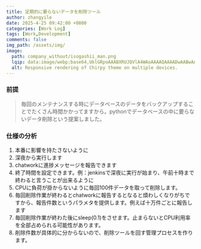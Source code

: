 ```yaml
---
title: 定期的に要らないデータを削除ツール
author: zhangyile
date: 2025-4-25 09:42:00 +0800
categories: [Work Log]
tags: [Work,Development]
comments: false
img_path: /assets/img/
image:
  path: company_without/isogashii_man.png
  lqip: data:image/webp;base64,UklGRpoAAABXRUJQVlA4WAoAAAAQAAAADwAABwAAQUxQSDIAAAARL0AmbZurmr57yyIiqE8oiG0bejIYEQTgqiDA9vqnsUSI6H+oAERp2HZ65qP/VIAWAFZQOCBCAAAA8AEAnQEqEAAIAAVAfCWkAALp8sF8rgRgAP7o9FDvMCkMde9PK7euH5M1m6VWoDXf2FkP3BqV0ZYbO6NA/VFIAAAA
  alt: Responsive rendering of Chirpy theme on multiple devices.
---
```


### 前提
> 毎回のメンテナンスする時にデータベースのデータをバックアップすることでたくさん時間かかってますから。pythonでデータベースの中に要らないデータ削除という提案しました。

### 仕様の分析
1. 本番に影響を持たさないように
2. 深夜から実行します
3. chatworkに進捗メッセージを報告できます
4. 終了時間を設定できます。例：jenkinsで深夜に実行が始まり、午前十時まで終わると言うことが出来るように
5. CPUに負荷が掛からないように毎回100件データを取って削除します。
6. 毎回削除作業が終わるとchatworkに報告するとなると煩わしくなりがちですから、報告件数というパラメタを提供します。例えば十万件ごとに報告します
7. 毎回削除作業が終わた後にsleep(0.1)をさせます。止まらないとCPU利用率を全部占められる可能性があります。
8. 削除件数が具体的に分からないので、削除ツールを回す管理プロセスを作ります。